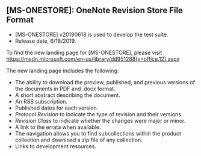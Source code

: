 ## [MS-ONESTORE]: OneNote Revision Store File Format
- [MS-ONESTORE] v20190618 is used to develop the test suite.
- Release date, 6/18/2019.

To find the new landing page for [MS-ONESTORE], please visit https://msdn.microsoft.com/en-us/library/dd951288(v=office.12).aspx

The new landing page includes the following:
- The ability to download the preview, published, and previous versions of the documents in PDF and .docx format.
- A short abstract describing the document.
- An RSS subscription.
- Published dates for each version.
- *Protocol Revision* to indicate the type of revision and their versions.
- *Revision Class* to indicate whether the changes were major or minor.
- A link to the errata when available.
- The navigation allows you to find subcollections within the product collection and download a zip file of any collection.
- Links to development resources.
